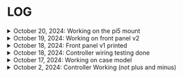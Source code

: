 # LOG

<details>
<summary>October 20, 2024: Working on the pi5 mount</summary><br>
    <img style="width: 400px;" src="photos/working%20on%20the%20pi5%20mount/Screenshot%202024-10-20%20201950.png)">
</details>

<details>
<summary>October 19, 2024: Working on front panel v2</summary><br>
    <img style="width: 400px;" src="photos/working%20on%20front%20panel%20v2/Screenshot%202024-10-19%20170313.png">
    <img style="width: 400px;" src="photos/working%20on%20front%20panel%20v2/Screenshot%202024-10-19%20170348.png">
</details>

<details>
<summary>October 18, 2024: Front panel v1 printed</summary><br>
    <img style="width: 400px;" src="photos/front%20panel%20v1%20printed/Photo%20Oct%2018%202024,%202%2028%2055%20PM.jpg">
    <img style="width: 400px;" src="photos/front%20panel%20v1%20printed/Photo%20Oct%2018%202024,%202%2028%2043%20PM.jpg">
    <img style="width: 400px;" src="photos/front%20panel%20v1%20printed/Photo%20Oct%2018%202024,%207%2025%2051%20PM.jpg">
</details>

<details>
<summary>October 18, 2024: Controller wiring testing done</summary><br>
    <img style="width: 400px;" src="photos/controller%20wiring%20testing%20done/Photo%20Oct%2018%202024,%204%2028%2053%20PM.jpg">
</details>

<details>
<summary>October 17, 2024: Working on case model</summary><br>
    <img style="width: 400px;" src="photos/working%20on%20case/Screenshot%202024-10-17%20130836.png">
</details>

<details>
<summary>October 2, 2024: Controller Working (not plus and minus)</summary><br>
    <img style="width: 400px;" src="photos/controller%20working%20%28not%20plus%20and%20munis%29%20raspberry%20pi%205%20got%20game%20running%20on%20it%20%28not%20working%20with%20controller%20yet%29/Photo%20Oct%2002%202024%2C%209%2037%2051%20PM.jpg">
    <img style="width: 400px;" src="photos/controller%20working%20%28not%20plus%20and%20munis%29%20raspberry%20pi%205%20got%20game%20running%20on%20it%20%28not%20working%20with%20controller%20yet%29/Photo%20Oct%2002%202024%2C%209%2037%2056%20PM.jpg">
    <img style="width: 400px;" src="photos/controller%20working%20%28not%20plus%20and%20munis%29%20raspberry%20pi%205%20got%20game%20running%20on%20it%20%28not%20working%20with%20controller%20yet%29/Photo%20Oct%2002%202024%2C%209%2038%2001%20PM.jpg">
    <img style="width: 400px;" src="photos/controller%20working%20%28not%20plus%20and%20munis%29%20raspberry%20pi%205%20got%20game%20running%20on%20it%20%28not%20working%20with%20controller%20yet%29/Photo%20Oct%2002%202024%2C%209%2038%2009%20PM.jpg">
    <img style="width: 400px;" src="photos/controller%20working%20%28not%20plus%20and%20munis%29%20raspberry%20pi%205%20got%20game%20running%20on%20it%20%28not%20working%20with%20controller%20yet%29/Photo%20Oct%2002%202024%2C%209%2041%2013%20PM.jpg">
</details>